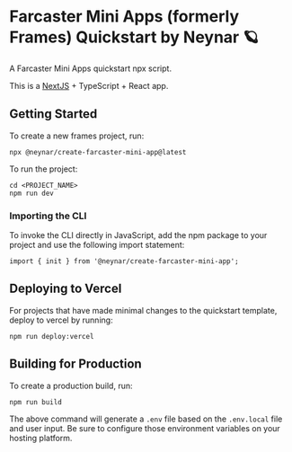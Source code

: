 <!-- generated by @neynar/create-farcaster-mini-app version 1.2.17 -->

# Farcaster Mini Apps (formerly Frames) Quickstart by Neynar 🪐

A Farcaster Mini Apps quickstart npx script.

This is a [NextJS](https://nextjs.org/) + TypeScript + React app.

## Getting Started

To create a new frames project, run:
```{bash}
npx @neynar/create-farcaster-mini-app@latest
```

To run the project:
```{bash}
cd <PROJECT_NAME>
npm run dev
```

### Importing the CLI
To invoke the CLI directly in JavaScript, add the npm package to your project and use the following import statement:
```{javascript}
import { init } from '@neynar/create-farcaster-mini-app';
```

## Deploying to Vercel
For projects that have made minimal changes to the quickstart template, deploy to vercel by running:
```{bash}
npm run deploy:vercel
```

## Building for Production

To create a production build, run:
```{bash}
npm run build
```

The above command will generate a `.env` file based on the `.env.local` file and user input. Be sure to configure those environment variables on your hosting platform.
